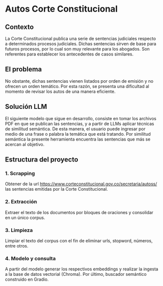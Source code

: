 # Autos Corte Constitucional

## Contexto
La Corte Constitucional publica una serie de sentencias judiciales respecto a determinados procesos judiciales. Dichas sentencias sirven de base para futuros procesos, por lo cual son muy relevante para los abogados. Son referentes para establecer los antecedentes de casos similares.

## El problema
No obstante, dichas sentencias vienen listados por orden de emisión y no ofrecen un orden temático. Por esta razón, se presenta una dificultad al momento de revisar los autos de una manera eficiente.

## Solución LLM
El siguiente modelo que sigue en desarrollo, consiste en tomar los archivos PDF en que se publican las sentencias, y a partir de LLMs aplicar técnicas de similitud semántica. De esta manera, el usuario puede ingresar por medio de una frase o palabra la temática que está tratando. Por similitud semántica la presente herramienta encuentra las sentencias que más se acercan al objetivo.

## Estructura del proyecto

### 1. Scrapping
Obtener de la url https://www.corteconstitucional.gov.co/secretaria/autoss/ las sentencias emitidas por la Corte Constitucional.

### 2. Extracción
Extraer el texto de los documentos por bloques de oraciones y consolidar en un único corpus.

### 3. Limpieza
Limpiar el texto del corpus con el fin de eliminar urls, stopword, números, entre otros.

### 4. Modelo y consulta
A partir del modelo generar los respectivos embeddings y realizar la ingesta a la base de datos vectorial (Chroma). Por último, buscador semántico construido en Gradio.
